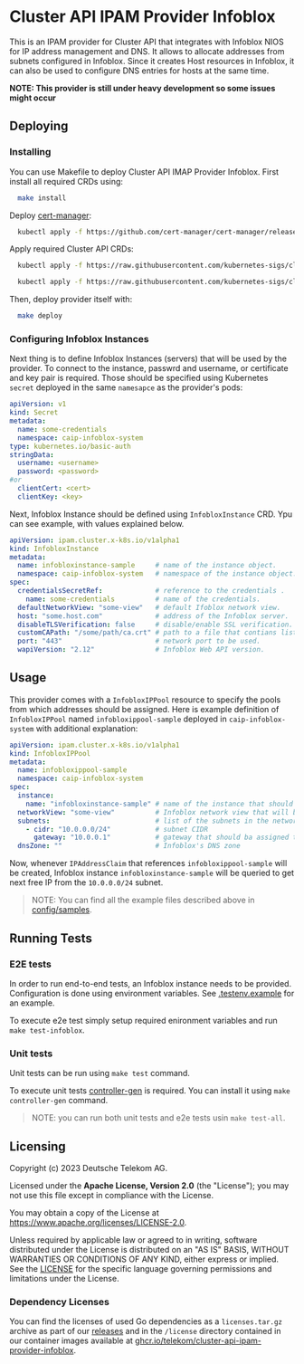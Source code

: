 # Cluster API IPAM Provider Infoblox

This is an IPAM provider for Cluster API that integrates with Infoblox NIOS for IP address management and DNS.
It allows to allocate addresses from subnets configured in Infoblox. Since it creates Host resources in Infoblox, it can also be used to configure DNS entries for hosts at the same time.

**NOTE: This provider is still under heavy development so some issues might occur**

## Deploying

### Installing

You can use Makefile to deploy Cluster API IMAP Provider Infoblox. First install all required CRDs using:

```bash
  make install
```

Deploy [cert-manager](https://cert-manager.io):

```bash
  kubectl apply -f https://github.com/cert-manager/cert-manager/releases/download/v1.13.3/cert-manager.yaml
```

Apply required Cluster API CRDs:

```bash
  kubectl apply -f https://raw.githubusercontent.com/kubernetes-sigs/cluster-api/release-1.6/config/crd/bases/ipam.cluster.x-k8s.io_ipaddresses.yaml

  kubectl apply -f https://raw.githubusercontent.com/kubernetes-sigs/cluster-api/release-1.6/config/crd/bases/ipam.cluster.x-k8s.io_ipaddressclaims.yaml
```

Then, deploy provider itself with:

```bash
  make deploy
```

### Configuring Infoblox Instances

Next thing is to define Infoblox Instances (servers) that will be used by the provider. To connect to the instance, passwrd and username, or certificate and key pair is required. Those should be specified using Kubernetes `secret` deployed in the same `namesapce` as the provider's pods:

```yaml
apiVersion: v1
kind: Secret
metadata:
  name: some-credentials
  namespace: caip-infoblox-system
type: kubernetes.io/basic-auth
stringData:
  username: <username>
  password: <password>
#or
  clientCert: <cert>
  clientKey: <key>
```

Next, Infoblox Instance should be defined using `InfobloxInstance` CRD. Ypu can see example, with values explained below.

```yaml
apiVersion: ipam.cluster.x-k8s.io/v1alpha1
kind: InfobloxInstance
metadata:
  name: infobloxinstance-sample     # name of the instance object.
  namespace: caip-infoblox-system   # namespace of the instance object.
spec:
  credentialsSecretRef:             # reference to the credentials .
    name: some-credentials          # name of the credentials.
  defaultNetworkView: "some-view"   # default Ifoblox network view.
  host: "some.host.com"             # address of the Infoblox server.
  disableTLSVerification: false     # disable/enable SSL verification.
  customCAPath: "/some/path/ca.crt" # path to a file that contians list of custom Certificate Authorities tha can be used to verify SSL certifcates if 'disableTLSVerification' is set to 'false'. Host's default authorities will be used if not specified.
  port: "443"                       # network port to be used.
  wapiVersion: "2.12"               # Infoblox Web API version.
```

## Usage

This provider comes with a `InfobloxIPPool` resource to specify the pools from which addresses should be assigned. Here is example definition of `InfobloxIPPool` named `infobloxippool-sample` deployed in `caip-infoblox-system` with additional explanation:

```yaml
apiVersion: ipam.cluster.x-k8s.io/v1alpha1
kind: InfobloxIPPool
metadata:
  name: infobloxippool-sample
  namespace: caip-infoblox-system
spec:
  instance:
    name: "infobloxinstance-sample" # name of the instance that should be used by pool
  networkView: "some-view"          # Infoblox network view that will be used
  subnets:                          # list of the subnets in the network view we want to get IP addresses from
    - cidr: "10.0.0.0/24"           # subnet CIDR
      gateway: "10.0.0.1"           # gateway that should ba assigned to the IP Address claim
  dnsZone: ""                       # Infoblox's DNS zone
```

Now, whenever `IPAddressClaim` that references `infobloxippool-sample` will be created, Infoblox instance `infobloxinstance-sample` will be queried to get next free IP from the `10.0.0.0/24` subnet.

> NOTE: You can find all the example files described above in [config/samples](./config/samples).

## Running Tests

### E2E tests

In order to run end-to-end tests, an Infoblox instance needs to be provided. Configuration is done using environment variables. See [.testenv.example](./.testenv.example) for an example.

To execute e2e test simply setup required enironment variables and run `make test-infoblox`.

### Unit tests

Unit tests can be run using `make test` command.

To execute unit tests [controller-gen](https://book.kubebuilder.io/reference/controller-gen) is required. You can install it using `make controller-gen` command.

> NOTE: you can run both unit tests and e2e tests usin `make test-all`.

## Licensing

Copyright (c) 2023 Deutsche Telekom AG.

Licensed under the **Apache License, Version 2.0** (the "License"); you may not use this file except in compliance with the License.

You may obtain a copy of the License at https://www.apache.org/licenses/LICENSE-2.0.

Unless required by applicable law or agreed to in writing, software distributed under the License is distributed on an "AS IS" BASIS, WITHOUT WARRANTIES OR CONDITIONS OF ANY KIND, either express or implied. See the [LICENSE](./LICENSE) for the specific language governing permissions and limitations under the License.

### Dependency Licenses

You can find the licenses of used Go dependencies as a `licenses.tar.gz` archive as part of our [releases](https://github.com/telekom/cluster-api-ipam-provider-infoblox/releases) and in the `/license` directory contained in our container images available at [ghcr.io/telekom/cluster-api-ipam-provider-infoblox](https://ghcr.io/telekom/cluster-api-ipam-provider-infoblox).
